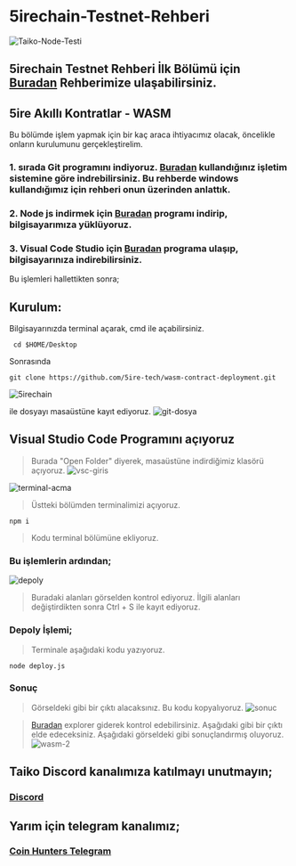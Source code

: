 # 5irechain-Testnet-Rehberi

![Taiko-Node-Testi](https://coinhunterstr.com/wp-content/uploads/2023/02/5irechaim-testnet-rehberi-850x478.webp)


  ## 5irechain Testnet Rehberi İlk Bölümü için [Buradan](https://coinhunterstr.com/5ire-chain-testnet-rehberi/) Rehberimize ulaşabilirsiniz.
 
 
## 5ire Akıllı Kontratlar - WASM

Bu bölümde işlem yapmak için bir kaç araca ihtiyacımız olacak, öncelikle onların kurulumunu gerçekleştirelim.
### 1. sırada Git programını indiyoruz. [Buradan](https://git-scm.com/downloads) kullandığınız işletim sistemine göre indrebilirsiniz. Bu rehberde windows kullandığımız için rehberi onun üzerinden anlattık.
### 2. Node js indirmek için [Buradan](https://nodejs.org/en/download/) programı indirip, bilgisayarımıza yüklüyoruz.
### 3. Visual Code Studio için [Buradan](https://code.visualstudio.com/download) programa ulaşıp, bilgisayarınıza indirebilirsiniz.

Bu işlemleri hallettikten sonra;

## Kurulum:

Bilgisayarınızda terminal açarak, cmd ile açabilirsiniz.

```
 cd $HOME/Desktop
```
Sonrasında

```
git clone https://github.com/5ire-tech/wasm-contract-deployment.git

```
![5irechain](https://user-images.githubusercontent.com/111747226/219133025-a641e400-545b-4848-b993-ef2faf3b869e.png)


ile dosyayı masaüstüne kayıt ediyoruz.
![git-dosya](https://user-images.githubusercontent.com/111747226/219133632-070f256d-50c7-4637-aead-9f4ad250c6e3.png)


## Visual Studio Code Programını açıyoruz
> Burada "Open Folder" diyerek, masaüstüne indirdiğimiz klasörü açıyoruz.
![vsc-giris](https://user-images.githubusercontent.com/111747226/219134694-434092ba-6dc8-4792-be3f-fb563cbf9737.png)

![terminal-acma](https://user-images.githubusercontent.com/111747226/219135954-28a8d14d-8d81-4b3e-9d5c-a9608596afd2.png)
> Üstteki bölümden terminalimizi açıyoruz.

```
npm i

```
> Kodu terminal bölümüne ekliyoruz.

### Bu işlemlerin ardından;
![depoly](https://user-images.githubusercontent.com/111747226/219136179-8835eab6-5e56-4c2a-aff1-5956f70097a6.png)
> Buradaki alanları görselden kontrol ediyoruz. İlgili alanları değiştirdikten sonra Ctrl + S ile kayıt ediyoruz.


### Depoly İşlemi;
>Terminale aşağıdaki kodu yazıyoruz.
```
node deploy.js

```
### Sonuç
> Görseldeki gibi bir çıktı alacaksınız. Bu kodu kopyalıyoruz.
![sonuc](https://user-images.githubusercontent.com/111747226/219136756-6a5b359e-02ce-4db6-8bc4-624f5ad73ca9.png)

> [Buradan](https://explorer.5ire.network/) explorer giderek kontrol edebilirsiniz. Aşağıdaki gibi bir çıktı elde edeceksiniz. Aşağıdaki görseldeki gibi sonuçlandırmış oluyoruz.
![wasm-2](https://user-images.githubusercontent.com/111747226/219138326-804ceb73-8654-46b8-9ef1-a5f614d935db.png)

## Taiko Discord kanalımıza katılmayı unutmayın;
### [Discord](https://discord.gg/TNDcT4UnB7)

## Yarım için telegram kanalımız;
### [Coin Hunters Telegram](https://t.me/CoinHuntersTR)
